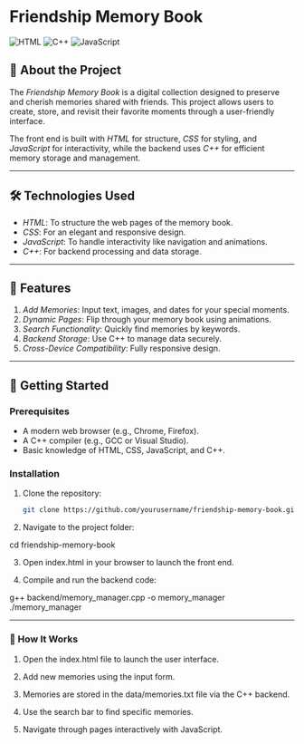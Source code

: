 # Friendship Memory Book
![HTML](https://img.shields.io/badge/HTML-5-orange)
![C++](https://img.shields.io/badge/C%2B%2B-11-blue)
![JavaScript](https://img.shields.io/badge/JavaScript-ES6-yellowgreen)

## 📖 About the Project
The *Friendship Memory Book* is a digital collection designed to preserve and cherish memories shared with friends. This project allows users to create, store, and revisit their favorite moments through a user-friendly interface.

The front end is built with *HTML* for structure, *CSS* for styling, and *JavaScript* for interactivity, while the backend uses *C++* for efficient memory storage and management.

---

## 🛠 Technologies Used
- *HTML*: To structure the web pages of the memory book.
- *CSS*: For an elegant and responsive design.
- *JavaScript*: To handle interactivity like navigation and animations.
- *C++*: For backend processing and data storage.

---

## 🌟 Features
1. *Add Memories*: Input text, images, and dates for your special moments.
2. *Dynamic Pages*: Flip through your memory book using animations.
3. *Search Functionality*: Quickly find memories by keywords.
4. *Backend Storage*: Use C++ to manage data securely.
5. *Cross-Device Compatibility*: Fully responsive design.

---

## 🧰 Getting Started

### Prerequisites
- A modern web browser (e.g., Chrome, Firefox).
- A C++ compiler (e.g., GCC or Visual Studio).
- Basic knowledge of HTML, CSS, JavaScript, and C++.

### Installation
1. Clone the repository:
   ```bash
   git clone https://github.com/yourusername/friendship-memory-book.git

2. Navigate to the project folder:

cd friendship-memory-book


3. Open index.html in your browser to launch the front end.


4. Compile and run the backend code:

g++ backend/memory_manager.cpp -o memory_manager
./memory_manager





---

### 🔧 How It Works

1. Open the index.html file to launch the user interface.


2. Add new memories using the input form.


3. Memories are stored in the data/memories.txt file via the C++ backend.


4. Use the search bar to find specific memories.


5. Navigate through pages interactively with JavaScript.




